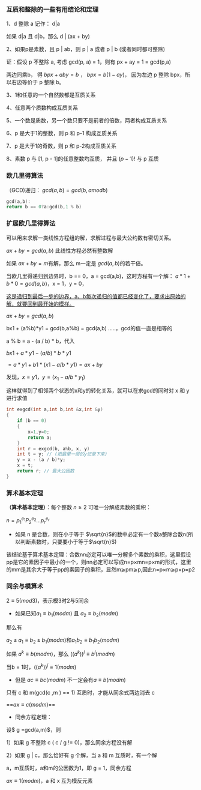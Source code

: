 ### **互质和整除的一些有用结论和定理**

1、d 整除 a 记作： d|a

如果 d|a  且 d|b，那么 d | (ax + by)



2、如果p是素数，且 p | ab，则 p | a 或者 p | b (或者同时都可整除)

证：假设 p 不整除 a, 考虑 gcd(p, a) = 1，则有 px + ay = 1 = gcd(p,a)

两边同乘b， 得 $bpx + aby = b$ ， $bpx = b(1-ay)$， 因为左边 p 整除 bpx，所以右边等价于 p 整除 b。



3、1和任意的一个自然数都是互质关系



4、任意两个质数构成互质关系



5、一个数是质数，另一个数只要不是前者的倍数，两者构成互质关系



6、p 是大于1的整数，则 p 和 p-1 构成互质关系



7、p 是大于1的奇数，则 p 和 p-2构成互质关系



8、素数 p 与 [1, p - 1]的任意整数均互质， 并且 $(p-1)!$ 与 p 互质





### 欧几里得算法

（GCD)递归： $gcd(a,b) = gcd(b, a modb)$

```c++
gcd(a,b):
return b == 0?a:gcd(b,1 % b)
```





### 扩展欧几里得算法

可以用来求解一类线性方程组的解，求解过程与最大公约数有密切关系。

$ax + by = gcd(a,b)$ 此线性方程必然有整数解

如果 $ax +by =m$有解，那么 m一定是 $gcd(a,b)$的若干倍。

当欧几里得递归到边界时，b == 0，a = gcd(a,b)，这时方程有一个解： $a*1 + b * 0 =gcd(a,b)$，x = 1，y = 0，

<u>这是递归到最后一步的边界，a、b每次递归的值都已经变化了，要求出原始的解，就要回到最开始的模样。</u>

$ax + by = gcd(a,b)$

bx1 + (a%b)*y1 = gcd(b,a%b) = gcd(a,b) .....，gcd的值一直是相等的

a % b = a - (a / b) * b，代入

$bx1 + a * y1 - (a/b) * b* y1$ 

$= a * y1 + b1 * (x1 - a/b * y1) = ax + by$  

发现，$x = y1$，$y = (x_1 - a /b * y_1)$

这样就得到了相邻两个状态的x和y的转化关系，就可以在求gcd的同时对 x 和 y 进行求值

```c++
int exgcd(int a,int b,int &x,int &y)
{
    if (b == 0)
    {
        x=1,y=0;
        return a;
    }
    int r = exgcd(b, a%b, x, y)
    int t = y; // (把最里一层的y记录下来)
    y = x - (a / b)*y;
    x = t;
    return r; // 最大公因数
}
```



### 算术基本定理

**（算术基本定理）**：每个整数 $n \geq2$ 可唯一分解成素数的乘积：

$n = p_1^{e_1}P_2^{e_2}...p_r^{e_r}$

- 如果 n 是合数，则在小于等于 $\sqrt{n}$的数中必定有一个数a整除合数n(所以判断素数时，只要要小于等于$\sqrt{n}$)

该结论基于算术基本定理：合数nn必定可以唯一分解多个素数的乘积，这里假设pp是它的素因子中最小的一个，则nn必定可以写成n=p×mn=p×m的形式，这里的mm是其余大于等于pp的素因子的乘积，显然m⩾pm⩾p,因此n=p×m⩾p×p=p2





### 同余与模算术

$2 \equiv 5(mod3)$，表示模3时2与5同余

- 如果已知$a_1 \equiv b_1(mod m)$ 且 $a_2 \equiv b_2(mod m)$

那么有

$a_2 \pm a_1 \equiv b_2 \pm b_1 (mod m)$和$a_1b_2 \equiv b_1b_2(mod m)$

如果 $a^k \equiv b (mod m)$，那么 $((a^k))^j \equiv b^j(mod m)$

当b = 1时，$((a^k))^j \equiv 1 (mod m)$



- 但是 $ac \equiv bc (mod m)$   不一定会有$a \equiv b (mod m)$

只有 c 和 m(gcd(c ,m ) == 1) 互质时，才能从同余式两边消去 c

==$ax \equiv c (mod m)$==

- 同余方程定理：

设$ g =gcd(a,m)$，则

1）如果 g 不整除 c ( c / g != 0)，那么同余方程没有解

2）如果 g | c，那么恰好有 g 个解，当 a 和 m 互质时，有一个解



a，m互质时，a和m的公因数为1，即 g = 1，同余方程

$ax \equiv 1 (mod m)$，a 和 x 互为模反元素









